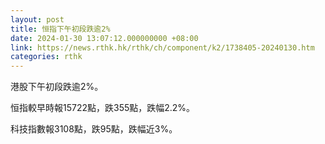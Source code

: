```yaml
---
layout: post
title: 恒指下午初段跌逾2%
date: 2024-01-30 13:07:12.000000000 +08:00
link: https://news.rthk.hk/rthk/ch/component/k2/1738405-20240130.htm
categories: rthk
---
```


港股下午初段跌逾2%。

恒指較早時報15722點，跌355點，跌幅2.2%。

科技指數報3108點，跌95點，跌幅近3%。

